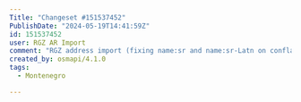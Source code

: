 ```yaml
---
Title: "Changeset #151537452"
PublishDate: "2024-05-19T14:41:59Z"
id: 151537452
user: RGZ AR Import
comment: "RGZ address import (fixing name:sr and name:sr-Latn on conflated ways, https://community.openstreetmap.org/t/topic/9338/18)"
created_by: osmapi/4.1.0
tags:
  - Montenegro

---
```


